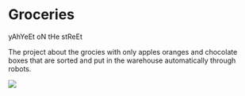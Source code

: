 # Groceries
yAhYeEt
oN tHe stReEt

<p>The project about the grocies with only apples oranges and chocolate boxes that are sorted and put in the warehouse
automatically through robots.</p>
<img src="https://i.kym-cdn.com/entries/icons/original/000/021/245/crippling_depression.jpg"></img>